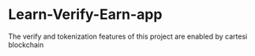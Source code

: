# Learn-Verify-Earn-app
The verify and tokenization features of this project are enabled by cartesi blockchain
